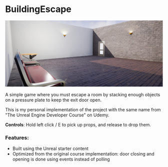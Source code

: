 # BuildingEscape

![](Saved/Screenshots/Windows/HighresScreenshot00000.png)

A simple game where you must escape a room by stacking enough objects on a pressure plate to keep the exit door open.

This is my personal implementation of the project with the same name from "The Unreal Engine Developer Course" on Udemy.

**Controls**: Hold left click / E to pick up props, and release to drop them.

### Features:
- Built using the Unreal starter content
- Optimized from the original course implementation: door closing and opening is done using events instead of polling
